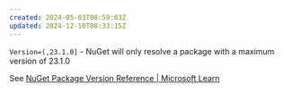 ```yaml
---
created: 2024-05-03T08:59:03Z
updated: 2024-12-10T08:33:15Z
---
```

`Version=(,23.1.0]` - NuGet will only resolve a package with a maximum version of 23.1.0

See [NuGet Package Version Reference | Microsoft Learn](https://learn.microsoft.com/en-us/nuget/concepts/package-versioning?tabs=semver20sort#version-ranges)